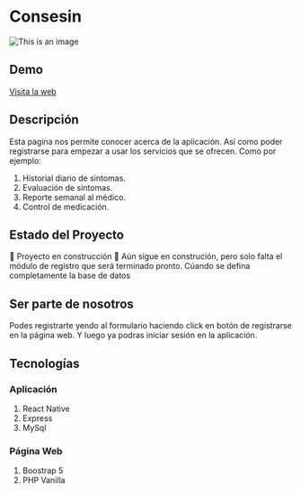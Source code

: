 
# Consesin

![This is an image](/../Landding-PHP/img/bg-banner.jpg)


## Demo
[Visita la web](https://consesinweb.vercel.app/)



## Descripción
Esta pagina nos permite conocer acerca de la aplicación. Así como poder registrarse para empezar a usar los servicios que se ofrecen. Como por ejemplo:
1. Historial diario de sintomas.
2. Evaluación de sintomas.
3. Reporte semanal al médico.
4. Control de medicación.


## Estado del Proyecto
:construction: Proyecto en construcción :construction:
Aún sigue en construción, pero solo falta el módulo de registro que será terminado pronto. Cúando se defina completamente la base de datos

## Ser parte de nosotros
Podes registrarte yendo al formulario haciendo click en botón de registrarse en la página web. Y luego ya podras iniciar sesión en la aplicación.

## Tecnologías
### Aplicación 
1. React Native
2. Express
3. MySql

### Página Web
1. Boostrap 5
2. PHP Vanilla
